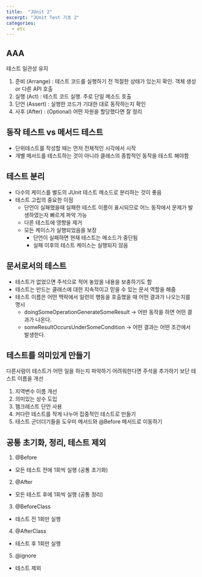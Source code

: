 ```yaml
---
title:  "JUnit 2"
excerpt: "JUnit Test 기초 2"
categories:
  - etc
---
```

## AAA
테스트 일관성 유지
1. 준비 (Arrange) : 테스트 코드를 실행하기 전 적절한 상태가 있는지 확인. 객체 생성 or 다른 API 호출
2. 실행 (Act) : 테스트 코드 실행. 주로 단일 메소드 호출
3. 단언 (Assert) : 실행한 코드가 기대한 대로 동작하는지 확인
4. 사후 (After) : (Optional) 어떤 자원을 할당했다면 잘 정리

## 동작 테스트 vs 메서드 테스트
+ 단위테스트를 작성할 때는 먼저 전체적인 시각에서 시작
+ 개별 메서드를 테스트하는 것이 아니라 클래스의 종합적인 동작을 테스트 해야함

## 테스트 분리
+ 다수의 케이스를 별도의 JUnit 테스트 메소드로 분리하는 것이 좋음
+ 테스트 고립의 중요한 이점
  + 단언이 실패했을때 실패한 테스트 이름이 표시되므로 어느 동작에서 문제가 발생하였는지 빠르게 파악 가능
  + 다른 테스트에 영향을 제거
  + 모든 케이스가 실행되었음을 보장
    + 단언이 실패하면 현재 테스트는 메소드가 중단됨
    + 실패 이후의 테스트 케이스는 실행되지 않음

## 문서로서의 테스트
+ 테스트가 없었으면 주석으로 적어 놓았을 내용을 보충하기도 함
+ 테스트는 만드는 클래스에 대한 지속적이고 믿을 수 있는 문서 역할을 해줌
+ 테스트 이름은 어떤 맥락에서 일련의 행동을 호출했을 때 어떤 결과가 나오는지를 명시
  + doingSomeOperationGenerateSomeResult -> 어딴 동작을 하면 어떤 결과가 나온다.
  + someResultOccursUnderSomeCondition -> 어떤 결과는 어떤 조건에서 발생한다.

## 테스트를 의미있게 만들기
다른사람이 테스트가 어떤 일을 하는지 파악하기 어려워한다면 주석을 추가하기 보단 테스트 이름을 개선
1. 지역변수 이름 개선
2. 의미있는 상수 도입
3. 햄크레스트 단언 사용
4. 커다란 테스트를 작게 나누어 집중적인 테스트로 만들기
5. 테스트 군더더기들을 도우미 메서드와 @Before 메서드로 이동하기

## 공통 초기화, 정리, 테스트 제외
1. @Before
+ 모든 테스트 전에 1회씩 실행 (공통 초기화)
2. @After
+ 모든 테스트 후에 1회씩 실행 (공통 정리)
3. @BeforeClass
+ 테스트 전 1회만 실행
4. @AfterClass
+ 테스트 후 1회만 실행
5. @ignore
+ 테스트 제외